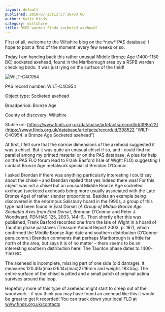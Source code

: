 ```yaml
---
layout: default
published: 2010-07-15T13:37:36+00:00
author: Katie Hinds
category: wiltshire
title: RSPB warden finds socketed axehead!
---
```


First of all, welcome to the Wiltshire blog on the \*new\* PAS database! I hope to post a ‘find of the moment’ every few weeks or so.

Today I am handing back this rather unusual Middle Bronze Age (1400-1150 BC) socketed axehead, found in the Marlborough area by a RSPB warden checking birds. It was just lying on the surface of the field!

![WILT-C4C954](https://finds.org.uk/images/khinds/medium/Read0710chisel.jpg)

PAS record number: WILT-C4C954

Object type: Socketed axehead

Broadperiod: Bronze Age

County of discovery: Wiltshire

Stable url: [https://www.finds.org.uk/database/artefacts/record/id/398522](https://www.finds.org.uk/database/artefacts/record/id/398522 "WILT-C4C954: a Bronze Age Socketed axehead")

At first, I felt sure that the narrow dimensions of the axehead suggested it was a chisel. But it was quite an unusual chisel if so, and I could find no parallel among my printed material or on the PAS database. A plea for help on the PAS FLO forum lead to Frank Basford (Isle of Wight FLO) suggesting I contact Bronze Age metalwork specialist Brendan O’Connor.

I asked Brendan if there was anything particularly interesting I could say about the chisel – and Brendan replied that yes indeed there was! For this object was not a chisel but an unusual Middle Bronze Age socketed axehead (socketed axeheads being more usually associated with the Late Bronze Age) of rather slender proportions. Besides an example being discovered in the enormous Salisbury hoard in the 1990s, a group of this type had been found in East Dorset (_A Group of Middle Bronze Age Socketed Axes from East Dorset_, Brendan O’Connor and Peter J. Woodward, PDNHAS 125, 2003, 144-6). Then shortly after this was published, Frank Basford recorded one from the Isle of Wight in a hoard of Taunton phase palstaves (Treasure Annual Report 2003, p. 197), which confirmed the Middle Bronze Age date and southern distribution (O’Connor pers.comm.) Brendan comments that perhaps Marlborough is a little far north of the area, but says it is of no matter – there seems to be an interesting southern distribution here! The Taunton phase dates to 1400-1150 BC.

The axehead is incomplete, missing part of one side (old damage). It measures 120.40x(max)26.14x(max)27.16mm and weighs 183.55g. The entire surface of the chisel is pitted and a small patch of original patina survives around the loop.

Hopefully more of this type of axehead might start to creep out of the woodwork – if you think you may have found an axehead like this it would be great to get it recorded! You can track down your local FLO at www.finds.org.uk/contacts
